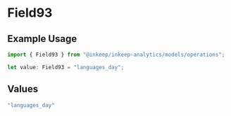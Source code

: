 # Field93

## Example Usage

```typescript
import { Field93 } from "@inkeep/inkeep-analytics/models/operations";

let value: Field93 = "languages_day";
```

## Values

```typescript
"languages_day"
```